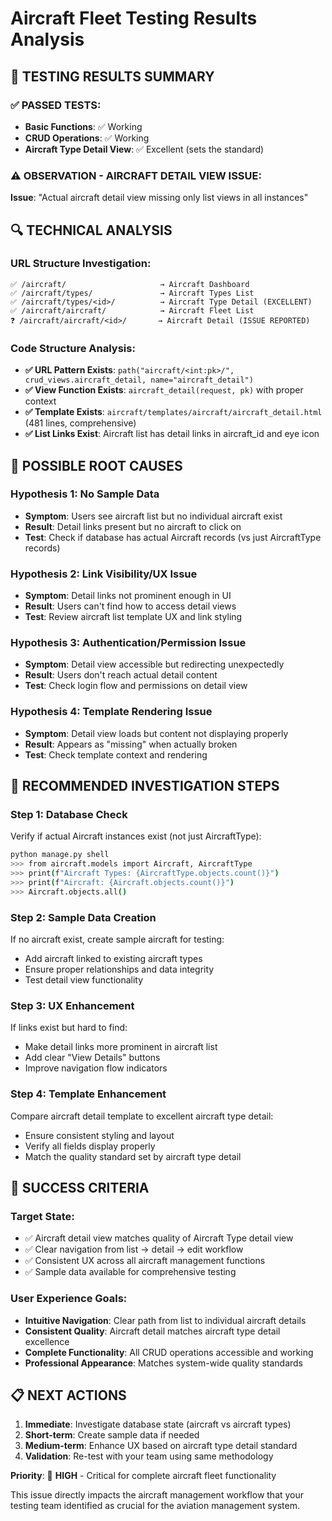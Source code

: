 # Aircraft Fleet Testing Results Analysis

## 🧪 **TESTING RESULTS SUMMARY**

### **✅ PASSED TESTS:**
- **Basic Functions**: ✅ Working
- **CRUD Operations**: ✅ Working
- **Aircraft Type Detail View**: ✅ Excellent (sets the standard)

### **⚠️ OBSERVATION - AIRCRAFT DETAIL VIEW ISSUE:**
**Issue**: "Actual aircraft detail view missing only list views in all instances"

## 🔍 **TECHNICAL ANALYSIS**

### **URL Structure Investigation:**
```
✅ /aircraft/                     → Aircraft Dashboard
✅ /aircraft/types/               → Aircraft Types List  
✅ /aircraft/types/<id>/          → Aircraft Type Detail (EXCELLENT)
✅ /aircraft/aircraft/            → Aircraft Fleet List
❓ /aircraft/aircraft/<id>/       → Aircraft Detail (ISSUE REPORTED)
```

### **Code Structure Analysis:**
- **✅ URL Pattern Exists**: `path("aircraft/<int:pk>/", crud_views.aircraft_detail, name="aircraft_detail")`
- **✅ View Function Exists**: `aircraft_detail(request, pk)` with proper context
- **✅ Template Exists**: `aircraft/templates/aircraft/aircraft_detail.html` (481 lines, comprehensive)
- **✅ List Links Exist**: Aircraft list has detail links in aircraft_id and eye icon

## 🎯 **POSSIBLE ROOT CAUSES**

### **Hypothesis 1: No Sample Data**
- **Symptom**: Users see aircraft list but no individual aircraft exist
- **Result**: Detail links present but no aircraft to click on
- **Test**: Check if database has actual Aircraft records (vs just AircraftType records)

### **Hypothesis 2: Link Visibility/UX Issue**
- **Symptom**: Detail links not prominent enough in UI
- **Result**: Users can't find how to access detail views
- **Test**: Review aircraft list template UX and link styling

### **Hypothesis 3: Authentication/Permission Issue**
- **Symptom**: Detail view accessible but redirecting unexpectedly
- **Result**: Users don't reach actual detail content
- **Test**: Check login flow and permissions on detail view

### **Hypothesis 4: Template Rendering Issue**
- **Symptom**: Detail view loads but content not displaying properly
- **Result**: Appears as "missing" when actually broken
- **Test**: Check template context and rendering

## 🔧 **RECOMMENDED INVESTIGATION STEPS**

### **Step 1: Database Check**
Verify if actual Aircraft instances exist (not just AircraftType):
```bash
python manage.py shell
>>> from aircraft.models import Aircraft, AircraftType
>>> print(f"Aircraft Types: {AircraftType.objects.count()}")
>>> print(f"Aircraft: {Aircraft.objects.count()}")
>>> Aircraft.objects.all()
```

### **Step 2: Sample Data Creation**
If no aircraft exist, create sample aircraft for testing:
- Add aircraft linked to existing aircraft types
- Ensure proper relationships and data integrity
- Test detail view functionality

### **Step 3: UX Enhancement**
If links exist but hard to find:
- Make detail links more prominent in aircraft list
- Add clear "View Details" buttons
- Improve navigation flow indicators

### **Step 4: Template Enhancement** 
Compare aircraft detail template to excellent aircraft type detail:
- Ensure consistent styling and layout
- Verify all fields display properly
- Match the quality standard set by aircraft type detail

## 🎯 **SUCCESS CRITERIA**

### **Target State:**
- ✅ Aircraft detail view matches quality of Aircraft Type detail view
- ✅ Clear navigation from list → detail → edit workflow
- ✅ Consistent UX across all aircraft management functions
- ✅ Sample data available for comprehensive testing

### **User Experience Goals:**
- **Intuitive Navigation**: Clear path from list to individual aircraft details
- **Consistent Quality**: Aircraft detail matches aircraft type detail excellence
- **Complete Functionality**: All CRUD operations accessible and working
- **Professional Appearance**: Matches system-wide quality standards

## 📋 **NEXT ACTIONS**

1. **Immediate**: Investigate database state (aircraft vs aircraft types)
2. **Short-term**: Create sample data if needed
3. **Medium-term**: Enhance UX based on aircraft type detail standard
4. **Validation**: Re-test with your team using same methodology

**Priority**: 🔴 **HIGH** - Critical for complete aircraft fleet functionality

This issue directly impacts the aircraft management workflow that your testing team identified as crucial for the aviation management system.